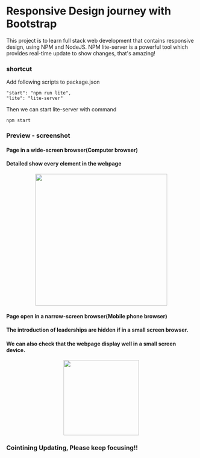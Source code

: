 #  Responsive Design journey with Bootstrap
This project is to learn full stack web development that contains responsive design, using NPM and NodeJS. NPM lite-server
is a powerful tool which provides real-time update to show changes, that's amazing!
### shortcut
Add following scripts to package.json
```
"start": "npm run lite",
"lite": "lite-server"
```
Then we can start lite-server with command
```
npm start
```
### Preview - screenshot
#### Page in a wide-screen browser(Computer browser)
#### Detailed show every element in the webpage

<p align="center">
  <img src="https://drive.google.com/uc?export=download&id=0B7q_2EZFLAtqaXlzNExVZHZPekE" width="350"/>
</p>

#### Page open in a narrow-screen browser(Mobile phone browser)
#### The introduction of leaderships are hidden if in a small screen browser. 
#### We can also check that the webpage display well in a small screen device.

<p align="center">
  <img src="https://drive.google.com/uc?export=download&id=0B7q_2EZFLAtqb2ZkR0ZQTmltSTQ" width="200"/>
</p>

### Cointining Updating, Please keep focusing!!
